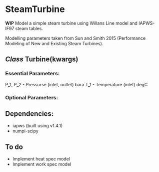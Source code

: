 # SteamTurbine
**WIP** Model a simple steam turbine using Willans Line model and IAPWS-IF97 steam tables.

Modelling parameters taken from Sun and Smith 2015 (Performance Modeling of New and Existing Steam Turbines).

## *Class* Turbine(kwargs)
### Essential Parameters:
P_1, P_2  - Pressurse (inlet, outlet) bara
T_1       - Temperature (inlet) degC

### Optional Parameters:


## Dependencies:
* iapws (built using v1.4.1)
* numpi-scipy

## To do

* Implement heat spec model
* Implement work spec model

